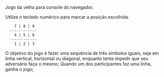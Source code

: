 Jogo da velha para console do navegador.

Utilize o teclado numérico para marcar a posição escolhida.

        7 | 8 | 9
      ------------
        4 | 5 | 6
      ------------
        1 | 2 | 3

O objetivo do jogo é fazer uma sequência de três símbolos iguais, seja em linha vertical, horizontal ou diagonal, enquanto tenta impedir que seu adversário faça o mesmo; Quando um dos participantes faz uma linha, ganha o jogo;